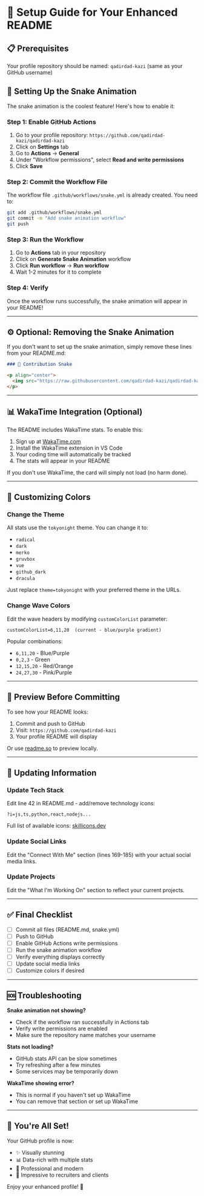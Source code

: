# 🚀 Setup Guide for Your Enhanced README

## 📋 Prerequisites

Your profile repository should be named: `qadirdad-kazi` (same as your GitHub username)

## 🐍 Setting Up the Snake Animation

The snake animation is the coolest feature! Here's how to enable it:

### Step 1: Enable GitHub Actions
1. Go to your profile repository: `https://github.com/qadirdad-kazi/qadirdad-kazi`
2. Click on **Settings** tab
3. Go to **Actions** → **General**
4. Under "Workflow permissions", select **Read and write permissions**
5. Click **Save**

### Step 2: Commit the Workflow File
The workflow file `.github/workflows/snake.yml` is already created. You need to:

```bash
git add .github/workflows/snake.yml
git commit -m "Add snake animation workflow"
git push
```

### Step 3: Run the Workflow
1. Go to **Actions** tab in your repository
2. Click on **Generate Snake Animation** workflow
3. Click **Run workflow** → **Run workflow**
4. Wait 1-2 minutes for it to complete

### Step 4: Verify
Once the workflow runs successfully, the snake animation will appear in your README!

---

## ⚙️ Optional: Removing the Snake Animation

If you don't want to set up the snake animation, simply remove these lines from your README.md:

```markdown
### 🐍 Contribution Snake

<p align="center">
  <img src="https://raw.githubusercontent.com/qadirdad-kazi/qadirdad-kazi/output/github-contribution-grid-snake-dark.svg" alt="Snake animation" />
</p>
```

---

## 📊 WakaTime Integration (Optional)

The README includes WakaTime stats. To enable this:

1. Sign up at [WakaTime.com](https://wakatime.com)
2. Install the WakaTime extension in VS Code
3. Your coding time will automatically be tracked
4. The stats will appear in your README

If you don't use WakaTime, the card will simply not load (no harm done).

---

## 🎨 Customizing Colors

### Change the Theme
All stats use the `tokyonight` theme. You can change it to:
- `radical`
- `dark`
- `merko`
- `gruvbox`
- `vue`
- `github_dark`
- `dracula`

Just replace `theme=tokyonight` with your preferred theme in the URLs.

### Change Wave Colors
Edit the wave headers by modifying `customColorList` parameter:
```
customColorList=6,11,20  (current - blue/purple gradient)
```

Popular combinations:
- `6,11,20` - Blue/Purple
- `0,2,3` - Green
- `12,15,20` - Red/Orange
- `24,27,30` - Pink/Purple

---

## 📸 Preview Before Committing

To see how your README looks:
1. Commit and push to GitHub
2. Visit: `https://github.com/qadirdad-kazi`
3. Your profile README will display

Or use [readme.so](https://readme.so/) to preview locally.

---

## 🔄 Updating Information

### Update Tech Stack
Edit line 42 in README.md - add/remove technology icons:
```
?i=js,ts,python,react,nodejs...
```

Full list of available icons: [skillicons.dev](https://skillicons.dev)

### Update Social Links
Edit the "Connect With Me" section (lines 169-185) with your actual social media links.

### Update Projects
Edit the "What I'm Working On" section to reflect your current projects.

---

## ✅ Final Checklist

- [ ] Commit all files (README.md, snake.yml)
- [ ] Push to GitHub
- [ ] Enable GitHub Actions write permissions
- [ ] Run the snake animation workflow
- [ ] Verify everything displays correctly
- [ ] Update social media links
- [ ] Customize colors if desired

---

## 🆘 Troubleshooting

**Snake animation not showing?**
- Check if the workflow ran successfully in Actions tab
- Verify write permissions are enabled
- Make sure the repository name matches your username

**Stats not loading?**
- GitHub stats API can be slow sometimes
- Try refreshing after a few minutes
- Some services may be temporarily down

**WakaTime showing error?**
- This is normal if you haven't set up WakaTime
- You can remove that section or set up WakaTime

---

## 🎉 You're All Set!

Your GitHub profile is now:
- ✨ Visually stunning
- 📊 Data-rich with multiple stats
- 🎨 Professional and modern
- 🚀 Impressive to recruiters and clients

Enjoy your enhanced profile! 🎊

